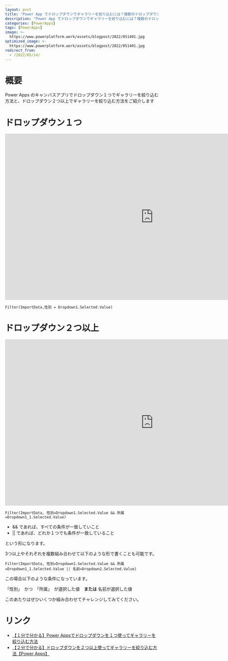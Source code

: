 ```yaml
---
layout: post
title: "Power App でドロップダウンでギャラリーを絞り込むには？複数のドロップダウンにも対応"
description: "Power App でドロップダウンでギャラリーを絞り込むには？複数のドロップダウンにも対応"
categories: [PowerApps]
tags: [PowerApps]
image: >-
  https://www.powerplatform.work/assets/blogpost/2022/051401.jpg
optimized_image: >-
  https://www.powerplatform.work/assets/blogpost/2022/051401.jpg
redirect_from:
  - /2022/05/14/
---
```



#  概要

Power Apps のキャンバスアプリでドロップダウン１つでギャラリーを絞り込む方法と、ドロップダウン２つ以上でギャラリーを絞り込む方法をご紹介します


# ドロップダウン１つ

<iframe width="971" height="546" src="https://www.youtube.com/embed/r4N7vbbUUpI" title="YouTube video player" frameborder="0" allow="accelerometer; autoplay; clipboard-write; encrypted-media; gyroscope; picture-in-picture" allowfullscreen></iframe>

```
Filter(ImportData,性別 = Dropdown1.Selected.Value)
```

# ドロップダウン２つ以上

<iframe width="971" height="546" src="https://www.youtube.com/embed/QW106NeeTUM" title="YouTube video player" frameborder="0" allow="accelerometer; autoplay; clipboard-write; encrypted-media; gyroscope; picture-in-picture" allowfullscreen></iframe>

```
Filter(ImportData, 性別=Dropdown1.Selected.Value && 所属=Dropdown1_1.Selected.Value)
```

- && であれば、すべての条件が一致していこと
- || であれば、どれか１つでも条件が一致していること

という形になります。

3つ以上やそれぞれを複数組み合わせて以下のような形で書くことも可能です。

```
Filter(ImportData, 性別=Dropdown1.Selected.Value && 所属=Dropdown1_1.Selected.Value || 名前=Dropdown2.Selected.Value)
```


この場合以下のような条件になっています。

「性別」　かつ　「所属」　が選択した値　**または** 名前が選択した値

このあたりはぜひいくつか組み合わせてチャレンジしてみてください。

# リンク


- [【１分で分かる】Power Appsでドロップダウンを１つ使ってギャラリーを絞り込む方法](https://www.youtube.com/watch?v=r4N7vbbUUpI)
- [【２分で分かる】ドロップダウンを２つ以上使ってギャラリーを絞り込む方法【Power Apps】](https://youtu.be/QW106NeeTUM)
